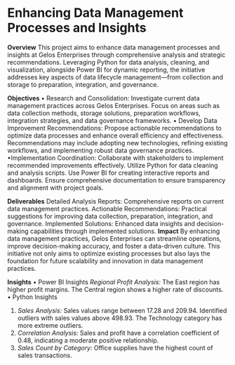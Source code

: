# Enhancing Data Management Processes and Insights
**Overview**
This project aims to enhance data management processes and insights at Gelos Enterprises through comprehensive analysis and strategic recommendations. Leveraging Python for data analysis, cleaning, and visualization, alongside Power BI for dynamic reporting, the initiative addresses key aspects of data lifecycle management—from collection and storage to preparation, integration, and governance.

**Objectives**
 • Research and Consolidation:
    Investigate current data management practices across Gelos Enterprises.
    Focus on areas such as data collection methods, storage solutions, preparation workflows, integration strategies, and data governance frameworks.
 • Develop Data Improvement Recommendations:
    Propose actionable recommendations to optimize data processes and enhance overall efficiency and effectiveness.
    Recommendations may include adopting new technologies, refining existing workflows, and implementing robust data governance practices.
 •Implementation Coordination:
    Collaborate with stakeholders to implement recommended improvements effectively.
    Utilize Python for data cleaning and analysis scripts.
    Use Power BI for creating interactive reports and dashboards.
    Ensure comprehensive documentation to ensure transparency and alignment with project goals.

 **Deliverables**
    Detailed Analysis Reports: Comprehensive reports on current data management practices.
    Actionable Recommendations: Practical suggestions for improving data collection, preparation, integration, and governance.
    Implemented Solutions: Enhanced data insights and decision-making capabilities through implemented solutions.
**Impact**
By enhancing data management practices, Gelos Enterprises can streamline operations, improve decision-making accuracy, and foster a data-driven culture. This initiative not only aims to optimize existing processes but also lays the foundation for future scalability and innovation in data management practices.

**Insights**
 • Power BI Insights
   *Regional Profit Analysis:*
    The East region has higher profit margins.
    The Central region shows a higher rate of discounts.
 • Python Insights
   1. *Sales Analysis:*
    Sales values range between 17.28 and 209.94.
    Identified outliers with sales values above 498.93.
    The Technology category has more extreme outliers.
  2. *Correlation Analysis:*
     Sales and profit have a correlation coefficient of 0.48, indicating a moderate positive relationship.
  3. *Sales Count by Category:*
       Office supplies have the highest count of sales transactions.
